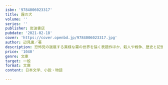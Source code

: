 ```yaml
---
isbn: '9784006023317'
title: 霧の犬
volume: ''
series: ''
publisher: 岩波書店
pubdate: '2021-02-18'
cover: 'https://cover.openbd.jp/9784006023317.jpg'
author: 辺見庸／著
description: 恐怖党の跋扈する異様な霧の世界を描く表題作ほか、殺人や戦争、歴史と記憶をめぐる中短編四作。解説=沼野充義
price: '1040'
genre: 文庫
target: 一般
format: 文庫
content: 日本文学、小説・物語

---
```

